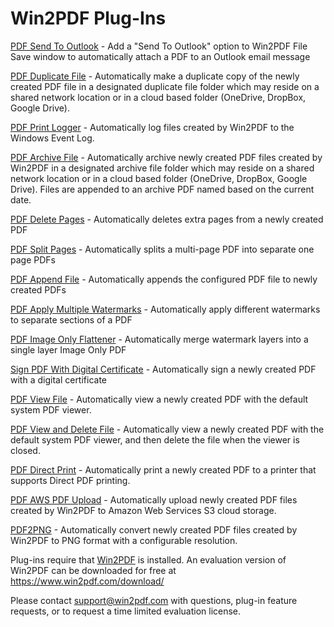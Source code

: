 # Win2PDF Plug-Ins

[PDF Send To Outlook](/plug-in/PDFSendToOutlook) - Add a "Send To Outlook" option to Win2PDF File Save window to automatically attach a PDF to an Outlook email message

[PDF Duplicate File](/plug-in/PDFDuplicateFile) - Automatically make a duplicate copy of the newly created PDF file in a designated duplicate file folder which may reside on a shared network location or in a cloud based folder (OneDrive, DropBox, Google Drive).

[PDF Print Logger](/plug-in/PDFPrintLogger) - Automatically log files created by Win2PDF to the Windows Event Log.

[PDF Archive File](/plug-in/PDFArchiveFile) -  Automatically archive newly created PDF files created by Win2PDF in a designated archive file folder which may reside on a shared network location or in a cloud based folder (OneDrive, DropBox, Google Drive). Files are appended to an archive PDF named based on the current date.

[PDF Delete Pages](/plug-in/PDFDeletePages) - Automatically deletes extra pages from a newly created PDF

[PDF Split Pages](/plug-in/PDFSplitPages) - Automatically splits a multi-page PDF into separate one page PDFs

[PDF Append File](/plug-in/PDFAppendFile) - Automatically appends the configured PDF file to newly created PDFs

[PDF Apply Multiple Watermarks](/plug-in/PDFMultipleWatermarks) - Automatically apply different watermarks to separate sections of a PDF

[PDF Image Only Flattener](/plug-in/PDFImageOnlyFlatten) - Automatically merge watermark layers into a single layer Image Only PDF

[Sign PDF With Digital Certificate](/plug-in/PDFSignWithCertificate) - Automatically sign a newly created PDF with a digital certificate

[PDF View File](/plug-in/PDFViewFile) - Automatically view a newly created PDF with the default system PDF viewer.

[PDF View and Delete File](/plug-in/PDFViewFileAndDelete) - Automatically view a newly created PDF with the default system PDF viewer, and then delete the file when the viewer is closed.

[PDF Direct Print](/plug-in/PDFDirectPrint) - Automatically print a newly created PDF to a printer that supports Direct PDF printing.

[PDF AWS PDF Upload](/plug-in/PDF-AWS-S3-Upload) - Automatically upload newly created PDF files created by Win2PDF to Amazon Web Services S3 cloud storage. 

[PDF2PNG](/plug-in/PDF2PNG) - Automatically convert newly created PDF files created by Win2PDF to PNG format with a configurable resolution. 

Plug-ins require that [Win2PDF](https://www.win2pdf.com) is installed.  An evaluation version of Win2PDF can be downloaded for free at https://www.win2pdf.com/download/ 

Please contact support@win2pdf.com with questions, plug-in feature requests, or to request a time limited evaluation license.
